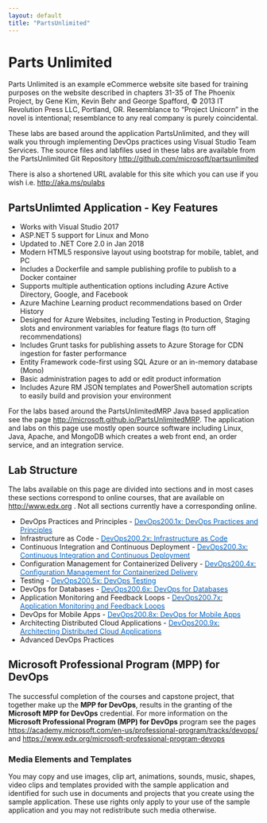 ```yaml
---
layout: default
title: "PartsUnlimited"
---
```


# Parts Unlimited

Parts Unlimited is an example eCommerce website site based for training purposes on the website described in chapters 31-35 of The Phoenix Project, by Gene Kim, Kevin Behr and George Spafford, © 2013 IT Revolution Press LLC, Portland, OR. Resemblance to “Project Unicorn” in the novel is intentional; resemblance to any real company is purely coincidental.

These labs are based around the application PartsUnlimited, and they will walk you through implementing DevOps practices using Visual Studio Team Services. The source files and labfiles used in these labs are available from the PartsUnlimited Git Repository <a href="http://github.com/microsoft/partsunlimited" target="_blank"><span style="color: #0066cc;" color="#0066cc">http://github.com/microsoft/partsunlimited</span></a>


There is also a shortened URL avalable for this site which you can use if you wish i.e. <a href="http://aka.ms/pulabs" target="_blank"><span style="color: #0066cc;" color="#0066cc">http://aka.ms/pulabs</span></a>


## PartsUnlimted Application - Key Features
- Works with Visual Studio 2017
- ASP.NET 5 support for Linux and Mono
- Updated to .NET Core 2.0 in Jan 2018
- Modern HTML5 responsive layout using bootstrap for mobile, tablet, and PC
- Includes a Dockerfile and sample publishing profile to publish to a Docker container
- Supports multiple authentication options including Azure Active Directory, Google, and Facebook
- Azure Machine Learning product recommendations based on Order History
- Designed for Azure Websites, including Testing in Production, Staging slots and environment variables for feature flags (to turn off recommendations)
- Includes Grunt tasks for publishing assets to Azure Storage for CDN ingestion for faster performance
- Entity Framework code-first using SQL Azure or an in-memory database (Mono)
- Basic administration pages to add or edit product information
- Includes Azure RM JSON templates and PowerShell automation scripts to easily build and provision your environment

For the labs based around the PartsUnlimitedMRP Java based application see the page <a href="http://microsoft.github.io/PartsUnlimitedMRP" target="_blank"><span style="color: #0066cc;" color="#0066cc">http://microsoft.github.io/PartsUnlimitedMRP</span></a>. The application and labs on this page use mostly open source software including Linux, Java, Apache, and MongoDB which creates a web front end, an order service, and an integration service.


## Lab Structure
The labs available on this page are divided into sections and in most cases these sections correspond to online courses, that are available on <a href="http://www.edx.org" target="_blank"><span style="color: #0066cc;" color="#0066cc">http://www.edx.org </span></a>. Not all sections currently have a corresponding online.

- DevOps Practices and Principles - <a href="https://www.edx.org/course/devops-practices-and-principles-0" target="_blank"><span style="color: #0066cc;" color="#0066cc">DevOps200.1x: DevOps Practices and Principles</span></a>
- Infrastructure as Code - <a href="https://www.edx.org/course/infrastructure-as-code-0" target="_blank"><span style="color: #0066cc;" color="#0066cc">DevOps200.2x: Infrastructure as Code</span></a>
- Continuous Integration and Continuous Deployment - <a href="https://www.edx.org/course/continuous-integration-and-continuous-deployment-0" target="_blank"><span style="color: #0066cc;" color="#0066cc">DevOps200.3x: Continuous Integration and Continuous Deployment</span></a>
- Configuration Management for Containerized Delivery - <a href="https://www.edx.org/course/configuration-management-for-containerized-delivery-0" target="_blank"><span style="color: #0066cc;" color="#0066cc">DevOps200.4x: Configuration Management for Containerized Delivery </span></a>
- Testing - <a href="https://www.edx.org/course/devops-testing-1" target="_blank"><span style="color: #0066cc;" color="#0066cc">DevOps200.5x: DevOps Testing </span></a>
- DevOps for Databases - <a href="https://www.edx.org/course/devops-for-databases-0" target="_blank"><span style="color: #0066cc;" color="#0066cc">DevOps200.6x: DevOps for Databases</span></a>
- Application Monitoring and Feedback Loops - <a href="https://www.edx.org/course/application-monitoring-and-feedback-loops-0" target="_blank"><span style="color: #0066cc;" color="#0066cc">DevOps200.7x: Application Monitoring and Feedback Loops</span></a>
- DevOps for Mobile Apps - <a href="https://www.edx.org/course/devops-for-mobile-apps-0" target="_blank"><span style="color: #0066cc;" color="#0066cc">DevOps200.8x: DevOps for Mobile Apps</span></a>
- Architecting Distributed Cloud Applications - <a href="https://www.edx.org/course/architecting-distributed-cloud-applications-0" target="_blank"><span style="color: #0066cc;" color="#0066cc">DevOps200.9x: Architecting Distributed Cloud Applications </span></a>
- Advanced DevOps Practices


## Microsoft Professional Program (MPP) for DevOps

The successful completion of the courses and capstone project, that together make up the **MPP for DevOps**, results in the granting of the **Microsoft MPP for DevOps** credential. For more information on the **Microsoft Professional Program (MPP) for DevOps** program see the pages <a href="https://academy.microsoft.com/en-us/professional-program/tracks/devops/ " target="_blank"><span style="color: #0066cc;" color="#0066cc">https://academy.microsoft.com/en-us/professional-program/tracks/devops/ </span></a> and <a href="https://www.edx.org/microsoft-professional-program-devops " target="_blank"><span style="color: #0066cc;" color="#0066cc">https://www.edx.org/microsoft-professional-program-devops</span></a> 



### Media Elements and Templates
 You may copy and use images, clip art, animations, sounds, music, shapes, video clips and templates provided with the sample application and identified for such use in documents and projects that you create using the sample application. These use rights only apply to your use of the sample application and you may not redistribute such media otherwise.

